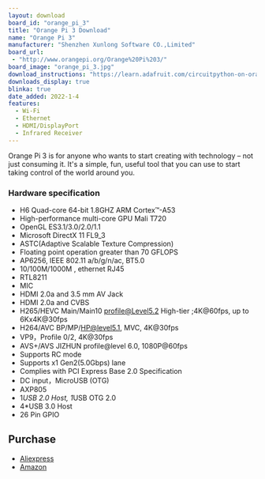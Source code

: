 ```yaml
---
layout: download
board_id: "orange_pi_3"
title: "Orange Pi 3 Download"
name: "Orange Pi 3"
manufacturer: "Shenzhen Xunlong Software CO.,Limited"
board_url:
 - "http://www.orangepi.org/Orange%20Pi%203/"
board_image: "orange_pi_3.jpg"
download_instructions: "https://learn.adafruit.com/circuitpython-on-orangepi-linux/circuitpython-orangepi"
downloads_display: true
blinka: true
date_added: 2022-1-4
features:
  - Wi-Fi
  - Ethernet
  - HDMI/DisplayPort
  - Infrared Receiver
---
```


Orange Pi 3 is for anyone who wants to start creating with technology – not just consuming it. It's a simple, fun, useful tool that you can use to start taking control of the world around you.

### Hardware specification
- H6 Quad-core 64-bit 1.8GHZ ARM Cortex™-A53
- High-performance multi-core GPU Mali T720
- OpenGL ES3.1/3.0/2.0/1.1
- Microsoft DirectX 11 FL9_3
- ASTC(Adaptive Scalable Texture Compression)
- Floating point operation greater than 70 GFLOPS
- AP6256, IEEE 802.11 a/b/g/n/ac, BT5.0
- 10/100M/1000M , ethernet RJ45
- RTL8211
- MIC
- HDMI 2.0a and 3.5 mm AV Jack
- HDMI 2.0a and CVBS
- H265/HEVC Main/Main10 profile@Level5.2 High-tier ;4K@60fps, up to 6Kx4K@30fps
- H264/AVC BP/MP/HP@level5.1, MVC, 4K@30fps
- VP9，Profile 0/2, 4K@30fps
- AVS+/AVS JIZHUN profile@level 6.0, 1080P@60fps
- Supports RC mode
- Supports x1 Gen2(5.0Gbps) lane
- Complies with PCI Express Base 2.0 Specification
- DC input，MicroUSB (OTG)
- AXP805
- 1*USB 2.0 Host, 1*USB OTG 2.0
- 4*USB 3.0 Host
- 26 Pin GPIO

## Purchase
* [Aliexpress](https://pt.aliexpress.com/item/1005001804159295.html)
* [Amazon](https://amzn.to/3qGAtOM)
